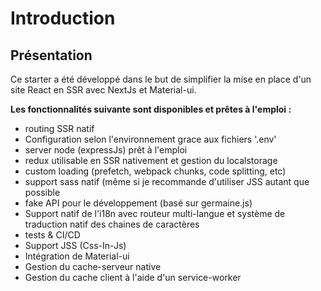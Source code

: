 # Introduction  
  
## Présentation  
  
Ce starter a été développé dans le but de simplifier la mise en place d'un site React en SSR avec NextJs et Material-ui.  
   
 **Les fonctionnalités suivante sont disponibles et prêtes à l'emploi :**   
   
- routing SSR natif  
- Configuration selon l'environnement grace aux fichiers '.env'  
- server node (expressJs) prêt à l'emploi  
- redux utilisable en SSR nativement et gestion du localstorage  
- custom loading (prefetch, webpack chunks, code splitting, etc)  
- support sass natif (même si je recommande d'utiliser JSS autant que possible  
- fake API pour le développement (basé sur germaine.js)  
- Support natif de l'i18n avec routeur multi-langue et système de traduction natif des chaines de caractères  
- tests & CI/CD  
- Support JSS (Css-In-Js)  
- Intégration de Material-ui  
- Gestion du cache-serveur native  
- Gestion du cache client à l'aide d'un service-worker
 